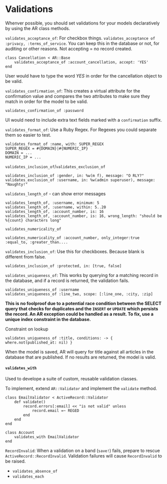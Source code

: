 # Validations

Whenver possible, you should set validations for your models declaratively by using the AR class methods.

`validates_acceptance_of`: For checkbox things. `validates_acceptance of :privacy, :terms_of_service`. You can keep this in the database or not, for auditing or other reasons. Not accepting = no record created.

    class Cancellation < AR::Base
        validates_acceptance_of :account_cancellation, accept: 'YES'
    end

User would have to type the word _YES_ in order for the cancellation object to be valid.

`validates_confirmation_of`: This creates a virtual attribute for the confirmation value and compares the two attributes to make sure they match in order for the model to be valid.

    validates_confirmation_of :password

UI would need to include extra text fields marked with a `confirmation` suffix.

`validates_format_of`: Use a Ruby Regex. For Regexes you could separate them so easier to test.

    validates_format_of :name, with: SUPER_REGEX
    SUPER_REGEX = #{DOMAIN}|#{NUMERIC_IP}
    DOMAIN = ...
    NUMERIC_IP = ...

`validates_inclusion_of`/`validates_exclusion_of`

    validates_inclusion_of :gender, in: %w(m f), message: "O RLY?"
    validates_exclusion_of :username, in: %w(admin superuser), message: "Naughty!"

`validates_length_of` - can show error messages

    validates_length_of, :username, minimum: 5
    validates_length_of, :username, within: 5..20
    validates_length_of, :account_number, is: 16
    validates_length_of, :account_number, is: 16, wrong_length: "should be %{count} characters long"

`validates_numericality_of`

    validates_numericality_of :account_number, only_integer:true
    :equal_to, :greater_than....

`validates_inclusion_of`: Use this for checkboxes. Because blank is different from false.

    validates_inclusion_of :protected, in: [true, false]

`validates_uniqueness_of`: This works by querying for a matching record in the database, and if a record is returned, the validation fails.

    validates_uniqueness_of :username
    validates_uniqueness_of :line_two, scope: [:line_one, :city, :zip]

__This is no foolproof due to a potential race condition between the SELECT query that checks for duplicates and the `INSERT` or `UPDATE` which persists the record. An AR exception could be handled as a result. To fix, use a unique index constraint in the database.__

Constraint on lookup

    validates_uniqueness_of :title, conditions: -> { where.not(published_at: nil) }

When the model is saved, AR will query for title against all articles in the database that are published. If no results are returned, the model is valid.

#### `validates_with`

Used to develope a suite of custom, reusable validation classes.

To implement, extend `AR::Validator` and implement the `validate` method.

    class EmailValidator < ActiveRecord::Validator
        def validate()
            record.errors[:email] << "is not valid" unless
                record.email =~ REGED
            end
        end
    end

    class Account
        validates_with EmailValidator
    end

`RecordInvalid`: When a validation on a band (`save!`) fails, prepare to rescue `ActiveRecord::RecordInvalid`. Validation failures will cause `RecordInvalid` to be raised.


- `validates_absence_of`
- `validates_each`
